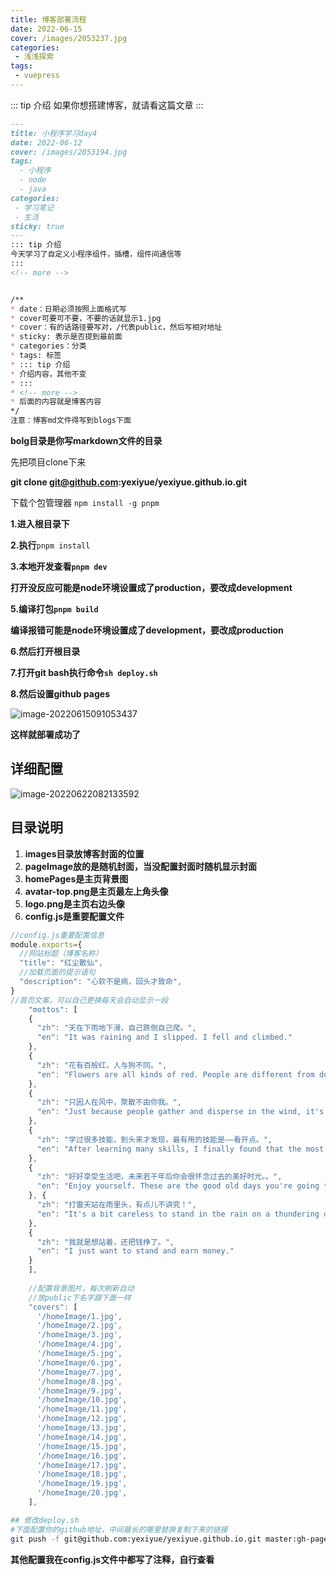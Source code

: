 ```yaml
---
title: 博客部署流程
date: 2022-06-15
cover: /images/2053237.jpg
categories:
 - 浅浅探索
tags:
 - vuepress
---
```

::: tip 介绍
如果你想搭建博客，就请看这篇文章
:::
<!-- more -->

```markdown
---
title: 小程序学习day4
date: 2022-06-12
cover: /images/2053194.jpg
tags:
  - 小程序
  - node
  - java
categories:
 - 学习笔记
 - 生活
sticky: true
---
::: tip 介绍
今天学习了自定义小程序组件，插槽，组件间通信等
:::
<!-- more -->


/**
* date：日期必须按照上面格式写
* cover可要可不要，不要的话就显示1.jpg
* cover：有的话路径要写对，/代表public，然后写相对地址
* sticky: 表示是否提到最前面
* categories：分类
* tags: 标签
* ::: tip 介绍
* 介绍内容，其他不变
* :::
* <!-- more -->
* 后面的内容就是博客内容
*/
注意：博客md文件得写到blogs下面
```

**bolg目录是你写markdown文件的目录**

先把项目clone下来

**git clone git@github.com:yexiyue/yexiyue.github.io.git**

下载个包管理器
`npm install -g pnpm`

**1.进入根目录下**

**2.执行**`pnpm install`

**3.本地开发查看`pnpm dev`**

**打开没反应可能是node环境设置成了production，要改成development**

**5.编译打包`pnpm build`**

**编译报错可能是node环境设置成了development，要改成production**

**6.然后打开根目录**

**7.打开git bash执行命令`sh deploy.sh`**

**8.然后设置github pages**

![image-20220615091053437](https://s2.loli.net/2022/06/15/i9mgQFNahD3y7bu.png)

**这样就部署成功了**



## **详细配置**

![image-20220622082133592](https://s2.loli.net/2022/06/22/8MQ7zUab3ckXRyF.png)

## 目录说明

1. **images目录放博客封面的位置**
2. **pageImage放的是随机封面，当没配置封面时随机显示封面**
3. **homePages是主页背景图**
4. **avatar-top.png是主页最左上角头像**
5. **logo.png是主页右边头像**
6. **config.js是重要配置文件**

```js
//config.js重要配置信息
module.exports={
  //网站标题（博客名称）
  "title": "红尘散仙",
  //加载页面的提示语句
  "description": "心软不是病，回头才致命",
}
//首页文案，可以自己更换每天会自动显示一段
    "mottos": [
    {
      "zh": "天在下雨地下滑，自己跌倒自己爬。",
      "en": "It was raining and I slipped. I fell and climbed."
    },
    {
      "zh": "花有百般红，人与狗不同。",
      "en": "Flowers are all kinds of red. People are different from dogs."
    },
    {
      "zh": "只因人在风中，聚散不由你我。",
      "en": "Just because people gather and disperse in the wind, it's up to you and me."
    },
    {
      "zh": "学过很多技能，到头来才发现，最有用的技能是——看开点。",
      "en": "After learning many skills, I finally found that the most useful skill is to be open-minded."
    },
    {
      "zh": "好好享受生活吧，未来若干年后你会很怀念过去的美好时光。。",
      "en": "Enjoy yourself. These are the good old days you're going to miss in the years ahead. "
    }, {
      "zh": "打雷天站在雨里头，有点儿不讲究！",
      "en": "It's a bit careless to stand in the rain on a thundering day."
    },
    {
      "zh": "我就是想站着，还把钱挣了。",
      "en": "I just want to stand and earn money."
    }
    ],
        
    //配置背景图片，每次刷新自动
    //放public下名字跟下面一样
    "covers": [
      '/homeImage/1.jpg',
      '/homeImage/2.jpg',
      '/homeImage/3.jpg',
      '/homeImage/4.jpg',
      '/homeImage/5.jpg',
      '/homeImage/6.jpg',
      '/homeImage/7.jpg',
      '/homeImage/8.jpg',
      '/homeImage/9.jpg',
      '/homeImage/10.jpg',
      '/homeImage/11.jpg',
      '/homeImage/12.jpg',
      '/homeImage/13.jpg',
      '/homeImage/14.jpg',
      '/homeImage/15.jpg',
      '/homeImage/16.jpg',
      '/homeImage/17.jpg',
      '/homeImage/18.jpg',
      '/homeImage/19.jpg',
      '/homeImage/20.jpg',
    ],
```

```bash
## 修改deploy.sh
#下面配置你的github地址，中间最长的哪里替换复制下来的链接
git push -f git@github.com:yexiyue/yexiyue.github.io.git master:gh-pages

```

**其他配置我在config.js文件中都写了注释，自行查看**